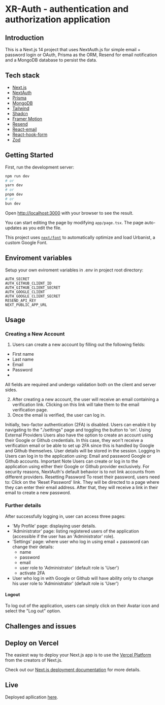 # XR-Auth - authentication and authorization application

## Introduction

This is a Next.js 14 project that uses NextAuth.js for simple email + password login or OAuth, Prisma as the ORM, Resend for email notification and a MongoDB database to persist the data.


## Tech stack

- [Next.js](https://nextjs.org/docs)
- [NextAuth](https://authjs.dev/getting-started/introduction)
- [Prisma](https://www.prisma.io/docs)
- [MongoDB](https://www.mongodb.com)
- [Tailwind](https://tailwindcss.com/docs/installation)
- [Shadcn](https://ui.shadcn.com/docs)
- [Framer Motion](https://www.framer.com/motion)
- [Resend](https://resend.com/docs/introduction)
- [React-email](https://react.email/docs/introduction)
- [React-hook-form](https://react-hook-form.com)
- [Zod](https://zod.dev)


## Getting Started

First, run the development server:

```bash
npm run dev
# or
yarn dev
# or
pnpm dev
# or
bun dev
```

Open [http://localhost:3000](http://localhost:3000) with your browser to see the result.

You can start editing the page by modifying `app/page.tsx`. The page auto-updates as you edit the file.

This project uses [`next/font`](https://nextjs.org/docs/basic-features/font-optimization) to automatically optimize and load Urbanist, a custom Google Font.

## Enviroment variables

Setup your own eviroment variables in .env in project root directory:

```DATABASE_URL
AUTH_SECRET
AUTH_GITHUB_CLIENT_ID 
AUTH_GITHUB_CLIENT_SECRET
AUTH_GOOGLE_CLIENT
AUTH_GOOGLE_CLIENT_SECRET
RESEND_API_KEY
NEXT_PUBLIC_APP_URL
```

## Usage

### Creating a New Account
1. Users can create a new account by filling out the following fields:
- First name
- Last name
- Email
- Password
- 
All fields are required and undergo validation both on the client and server sides.

2. After creating a new account, the user will receive an email containing a verification link. Clicking on this link will take them to the email verification page.
3. Once the email is verified, the user can log in.
   
Initially, two-factor authentication (2FA) is disabled.
Users can enable it by navigating to the "./settings" page and toggling the button to 'on'.
Using External Providers
Users also have the option to create an account using their Google or Github credentials.
In this case, they won't receive a verification email or be able to set up 2FA since this is handled by Google and Github themselves.
User details will be stored in the session.
Logging In
Users can log in to the application using:
Email and password
Google or Github accounts.
Important Note
Users can create or log in to the application using either their Google or Github provider exclusively.
For security reasons, NextAuth's default behavior is to not link accounts from different providers.
Resetting Password
To reset their password, users need to:
Click on the 'Reset Password' link.
They will be directed to a page where they can enter their email address.
After that, they will receive a link in their email to create a new password.


### Further details
After successfully logging in, user can access three pages:
- 'My Profile' page: displaying user details.
- 'Administrator' page: listing registered users of the application (accessible if the user has an 'Administrator' role).
- 'Settings' page: where user who log in using email + password can change their details:
  - name
  - password
  - email
  - user role to 'Administrator' (default role is 'User')
  - activate 2FA
-  User who log in with Google or Github will have ability only to change his user role to 'Administrator' (default role is 'User')

#### Logout
To log out of the application, users can simply click on their Avatar icon and select the "Log out" option.

## Challenges and issues

## Deploy on Vercel

The easiest way to deploy your Next.js app is to use the [Vercel Platform](https://vercel.com/new?utm_medium=default-template&filter=next.js&utm_source=create-next-app&utm_campaign=create-next-app-readme) from the creators of Next.js.

Check out our [Next.js deployment documentation](https://nextjs.org/docs/deployment) for more details.

## Live 

Deployed apllication [here](https://xr-auth.vercel.app).
